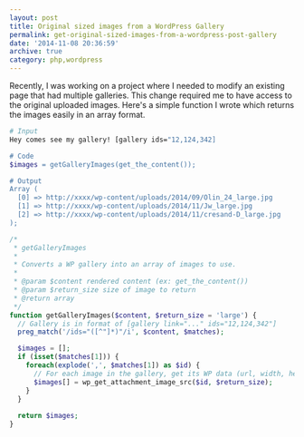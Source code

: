 ```yaml
---
layout: post
title: Original sized images from a WordPress Gallery
permalink: get-original-sized-images-from-a-wordpress-post-gallery
date: '2014-11-08 20:36:59'
archive: true
category: php,wordpress
---
```


Recently, I was working on a project where I needed to modify an existing page that had multiple galleries. This change required me to have access to the original uploaded images. Here's a simple function I wrote which returns the images easily in an array format.  
  
```bash
# Input
Hey comes see my gallery! [gallery ids="12,124,342]

# Code
$images = getGalleryImages(get_the_content());

# Output
Array (
  [0] => http://xxxx/wp-content/uploads/2014/09/Olin_24_large.jpg
  [1] => http://xxxx/wp-content/uploads/2014/11/Jw_large.jpg
  [2] => http://xxxx/wp-content/uploads/2014/11/cresand-D_large.jpg
);
```

```php
/*
 * getGalleryImages
 *
 * Converts a WP gallery into an array of images to use.
 *
 * @param $content rendered content (ex: get_the_content())
 * @param $return_size size of image to return
 * @return array
 */
function getGalleryImages($content, $return_size = 'large') {
  // Gallery is in format of [gallery link="..." ids="12,124,342"]
  preg_match('/ids="([^"]*)"/i', $content, $matches);

  $images = [];
  if (isset($matches[1])) {
    foreach(explode(',', $matches[1]) as $id) {
      // For each image in the gallery, get its WP data (url, width, height)
      $images[] = wp_get_attachment_image_src($id, $return_size);
    }
  }
  
  return $images;
}
```

